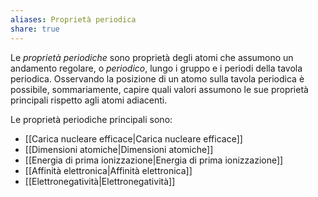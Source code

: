 ```yaml
---
aliases: Proprietà periodica
share: true
---
```

Le *proprietà periodiche* sono proprietà degli atomi che assumono un andamento regolare, o *periodico*, lungo i gruppo e i periodi della tavola periodica.
Osservando la posizione di un atomo sulla tavola periodica è possibile, sommariamente, capire quali valori assumono le sue proprietà principali rispetto agli atomi adiacenti.

Le proprietà periodiche principali sono:
- [[Carica nucleare efficace|Carica nucleare efficace]]
- [[Dimensioni atomiche|Dimensioni atomiche]]
- [[Energia di prima ionizzazione|Energia di prima ionizzazione]]
- [[Affinità elettronica|Affinità elettronica]]
- [[Elettronegatività|Elettronegatività]]